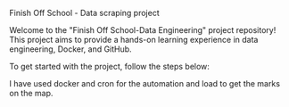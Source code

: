 Finish Off School - Data scraping project


Welcome to the "Finish Off School-Data Engineering" project repository! This project aims to provide a hands-on learning experience in data engineering, Docker, and GitHub. 

To get started with the project, follow the steps below:

I have used docker and cron for the automation and load to get the marks on the map.

